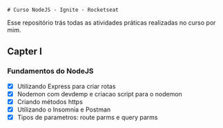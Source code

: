     # Curso NodeJS - Ignite - Rocketseat

Esse repositório trás todas as atividades práticas realizadas no curso por mim.

## Capter I

### Fundamentos do NodeJS
-  [x] Utilizando Express para criar rotas
-  [x] Nodemon com devdemp e criacao script para o nodemon
-  [x] Criando métodos https
-  [x] Utilizando o Insomnia e Postman
-  [x] Tipos de parametros: route parms e query parms
